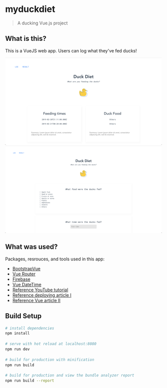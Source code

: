 # myduckdiet

> A ducking Vue.js project

## What is this?

This is a VueJS web app. Users can log what they've fed ducks!

![Pic1](./public/result.png)
![Pic2](./public/log.png)



## What was used?

Packages, resrouces, and tools used in this app:

- [BootstrapVue](https://bootstrap-vue.js.org/)
- [Vue Router](https://router.vuejs.org/)
- [Firebase](https://firebase.google.com/)
- [Vue DateTime](https://www.npmjs.com/package/vue-datetime)
- [Reference YouTube tutorial](https://www.youtube.com/watch?v=L6FPznKU5eA)
- [Reference deploying article I](https://medium.com/@ShayneOSullivan/deploy-a-vue-js-app-with-firebase-hosting-3fc420cf3998)
- [Reference Vue article II](https://medium.com/codingthesmartway-com-blog/vue-js-2-firebase-e4b2479e35a8)

## Build Setup

```bash
# install dependencies
npm install

# serve with hot reload at localhost:8080
npm run dev

# build for production with minification
npm run build

# build for production and view the bundle analyzer report
npm run build --report
```

